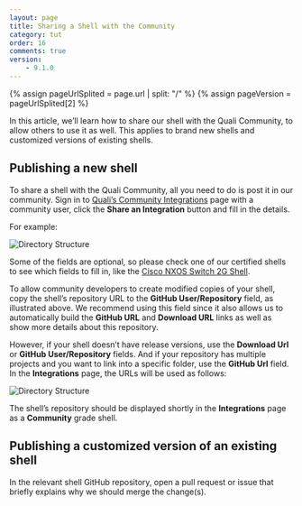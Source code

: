 ```yaml
---
layout: page
title: Sharing a Shell with the Community
category: tut
order: 16
comments: true
version:
    - 9.1.0
---
```


{% assign pageUrlSplited = page.url | split: "/" %}
{% assign pageVersion = pageUrlSplited[2] %}

In this article, we’ll learn how to share our shell with the Quali Community, to allow others to use it as well. This applies to brand new shells and customized versions of existing shells.

## Publishing a new shell

To share a shell with the Quali Community, all you need to do is post it in our community. 
Sign in to <a href="https://community.quali.com/integrations" target="_blank">Quali’s Community Integrations</a> page with a community user, click the **Share an Integration** button and fill in the details. 

For example:

![Directory Structure]({{site.baseurl}}/assets/new-integration-shell.png)

Some of the fields are optional, so please check one of our certified shells to see which fields to fill in, like the <a href="https://community.quali.com/repos/1336/cisco-nxos-switch-shell-2g-1" target="_blank">Cisco NXOS Switch 2G Shell</a>.

To allow community developers to create modified copies of your shell, copy the shell’s repository URL to the **GitHub User/Repository** field, as illustrated above. We recommend using this field since it also allows us to automatically build the **GitHub URL** and **Download URL** links as well as show more details about this repository.

However, if your shell doesn’t have release versions, use the **Download Url** or **GitHub User/Repository** fields. And if your repository has multiple projects and you want to link into a specific folder, use the **GitHub Url** field. In the **Integrations** page, the URLs will be used as follows:

![Directory Structure]({{site.baseurl}}/assets/new-integration-post.png)

The shell’s repository should be displayed shortly in the **Integrations** page as a **Community** grade shell.

## Publishing a customized version of an existing shell

In the relevant shell GitHub repository, open a pull request or issue that briefly explains why we should merge the change(s).

